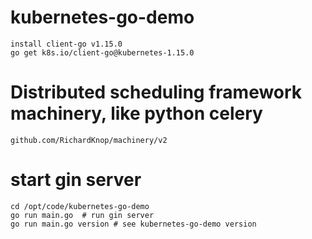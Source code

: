 # kubernetes-go-demo
    install client-go v1.15.0
    go get k8s.io/client-go@kubernetes-1.15.0
    
# Distributed scheduling framework machinery, like python celery
    github.com/RichardKnop/machinery/v2
   
# start gin server
    cd /opt/code/kubernetes-go-demo
    go run main.go  # run gin server
    go run main.go version # see kubernetes-go-demo version